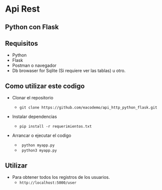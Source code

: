 # Api Rest 
## Python con Flask

## Requisitos
* Python
* Flask
* Postman o navegador
* Db browaser for Sqlite (Si requiere ver las tablas) u otro.

## Como utilizar este codigo
* Clonar el repositorio
  <ul>
    <li><code>git clone https://github.com/eacodemo/api_http_python_flask.git</code></li>
  </ul>

* Instalar dependencias 
  <ul>
    <li><code>pip install -r requerimientos.txt</code></li>
  </ul>

* Arrancar o ejecutar el codigo
  <ul>
    <li><code> python myapp.py </code></li>
    <li><code> python3 myapp.py </code></li>
  </ul>
 
## Utilizar

* Para obtener todos los registros de los usuarios.
  <ul>
    <li> <code>http://localhost:5000/user</code></li>
  </ul>


